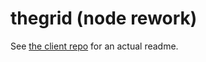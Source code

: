 thegrid (node rework)
=======

See [the client repo](http://github.com/stevenleeg/thegrid2_client) for an actual readme.
